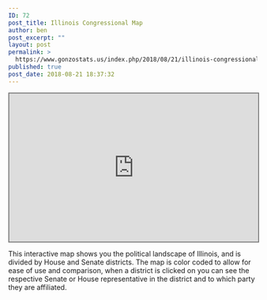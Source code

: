 ```yaml
---
ID: 72
post_title: Illinois Congressional Map
author: ben
post_excerpt: ""
layout: post
permalink: >
  https://www.gonzostats.us/index.php/2018/08/21/illinois-congressional-map/
published: true
post_date: 2018-08-21 18:37:32
---
```

<iframe style="border: 2px solid grey; width: 100%; height: 300px;" src="https://www.rgonzo.us/shiny/apps/illinois//">
It looks like your browser doesn't support iframes.
</iframe>

This interactive map shows you the political landscape of Illinois, and is divided by House and Senate districts. The map is color coded to allow for ease of use and comparison, when a district is clicked on you can see the respective Senate or House representative in the district and to which party they are affiliated.